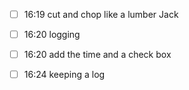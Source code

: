 
- [ ] 16:19 cut and chop like a lumber Jack


- [ ] 16:20 logging
- [ ] 16:20 add the time and a check box


- [ ] 16:24 keeping a log

